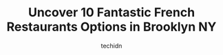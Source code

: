 ---
layout: ampstory
image: https://i0.wp.com/www.depkes.org/wp-content/uploads/2023/06/french-restaurants-0-in-brooklyn-ny-1685765959.jpeg?resize=640,853
author: techidn
featured: false
description: Discover the impressive array of French Restaurants options in Brooklyn NY, where you can find 10 of the largest French Restaurants establishments in the area. From renowned classics to hidd
title: Uncover 10 Fantastic French Restaurants Options in Brooklyn NY
cover:
   title: Uncover 10 Fantastic French Restaurants Options in Brooklyn NY
   subtitle: Rickpate
   background: https://www.depkes.org/wp-content/uploads/2023/06/french-restaurants-0-in-brooklyn-ny-1685765959.jpeg

pages: 
 - layout: thirds
   top: <h1>#1 Chez Oskar</h1>
   bottom: "<p>Damn amazing fish and chips! Other dishes are good and fries are great. This place shines because of their flan game tho. No lie, some of the best flan Ive had in my l</p>"
   background: https://www.depkes.org/wp-content/uploads/2023/06/french-restaurants-1-in-brooklyn-ny-1685765960.jpeg
   backgroundblur: true
 - layout: thirds
   top: <h1>#2 French Louie</h1>
   bottom: "<p>We loved this brunch! First, customer service was amazing. The waitress was so friendly and warm, she was very considerable. More importantly, the food was awesome. Frenc</p>"
   background: https://www.depkes.org/wp-content/uploads/2023/06/french-restaurants-2-in-brooklyn-ny-1685765960.jpeg
   cta:
      link: https://www.depkes.org/blog/uncover-10-fantastic-french-restaurants-options-in-brooklyn-ny/
      text: Uncover 10 Fantastic French Restaurants Options in Brooklyn NY
 - layout: thirds
   top: <h1>#3 Mominette Bistro</h1>
   bottom: "<p>Storefront, 221 Knickerbocker Ave, Brooklyn, NY 11237, United States</p>"
   background: https://www.depkes.org/wp-content/uploads/2023/06/french-restaurants-3-in-brooklyn-ny-1685765960.jpeg
   cta:
      link: https://www.depkes.org/blog/uncover-10-fantastic-french-restaurants-options-in-brooklyn-ny/
      text: Uncover 10 Fantastic French Restaurants Options in Brooklyn NY
 - layout: thirds
   top: <h1>#4 Bacchus</h1>
   bottom: "<p>409 Atlantic Ave, Brooklyn, NY 11217, United States</p>"
   background: https://images.unsplash.com/photo-1549241520-425e3dfc01cb?ixlib=rb-4.0.3&ixid=MnwxMjA3fDB8MHxwaG90by1wYWdlfHx8fGVufDB8fHx8&auto=format&fit=crop&w=640&h=853&q=80
   cta:
      link: https://www.depkes.org/blog/uncover-10-fantastic-french-restaurants-options-in-brooklyn-ny/
      text: Uncover 10 Fantastic French Restaurants Options in Brooklyn NY
 - layout: thirds
   top: <h1>#5 Café Paulette</h1>
   bottom: "<p>1 S Elliott Pl, Brooklyn, NY 11217, United States</p>"
   background: https://images.unsplash.com/photo-1567095761054-7a02e69e5c43?ixlib=rb-4.0.3&ixid=MnwxMjA3fDB8MHxwaG90by1wYWdlfHx8fGVufDB8fHx8&auto=format&fit=crop&w=640&h=853&q=80
   cta:
      link: https://www.depkes.org/blog/uncover-10-fantastic-french-restaurants-options-in-brooklyn-ny/
      text: Uncover 10 Fantastic French Restaurants Options in Brooklyn NY
 - layout: thirds
   top: <h1>#6 Le Crocodile</h1>
   bottom: "<p>80 Wythe Ave, Brooklyn, NY 11249, United States</p>"
   background: https://images.unsplash.com/photo-1557672172-298e090bd0f1?ixlib=rb-4.0.3&ixid=MnwxMjA3fDB8MHxwaG90by1wYWdlfHx8fGVufDB8fHx8&auto=format&fit=crop&w=640&h=853&q=80
   cta:
      link: https://www.depkes.org/blog/uncover-10-fantastic-french-restaurants-options-in-brooklyn-ny/
      text: Uncover 10 Fantastic French Restaurants Options in Brooklyn NY
 - layout: thirds
   top: <h1>#7 Chez Moi</h1>
   bottom: "<p>135 Atlantic Ave, Brooklyn, NY 11201, United States</p>"
   background: https://images.unsplash.com/photo-1462556791646-c201b8241a94?ixlib=rb-4.0.3&ixid=MnwxMjA3fDB8MHxwaG90by1wYWdlfHx8fGVufDB8fHx8&auto=format&fit=crop&w=640&h=853&q=80
   cta:
      link: https://www.depkes.org/blog/uncover-10-fantastic-french-restaurants-options-in-brooklyn-ny/
      text: Uncover 10 Fantastic French Restaurants Options in Brooklyn NY
 - layout: thirds
   middle: Continue reading...
   background: https://images.unsplash.com/photo-1608501821300-4f99e58bba77?ixlib=rb-4.0.3&ixid=MnwxMjA3fDB8MHxwaG90by1wYWdlfHx8fGVufDB8fHx8&auto=format&fit=crop&w=640&h=853&q=80
   cta:
      link: https://www.depkes.org/blog/uncover-10-fantastic-french-restaurants-options-in-brooklyn-ny/
      text: Uncover 10 Fantastic French Restaurants Options in Brooklyn NY
      
---